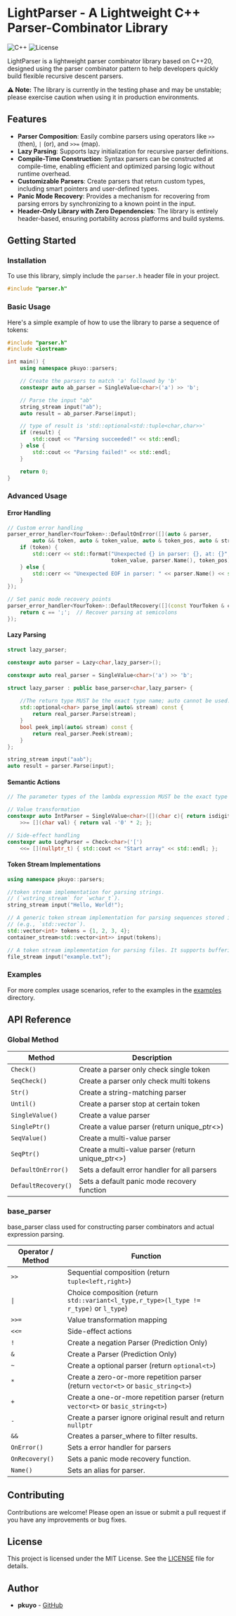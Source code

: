 
# LightParser - A Lightweight C++ Parser-Combinator Library

![C++](https://img.shields.io/badge/C++-20-blue.svg)  ![License](https://img.shields.io/badge/License-MIT-green.svg)

LightParser is a lightweight parser combinator library based on C++20, designed using the parser combinator pattern to help developers quickly build flexible recursive descent parsers.

**⚠️ Note:** The library is currently in the testing phase and may be unstable; please exercise caution when using it in production environments.

## Features

- **Parser Composition**: Easily combine parsers using operators like `>>` (then), `|` (or), and `>>=` (map).
- **Lazy Parsing**: Supports lazy initialization for recursive parser definitions.
- **Compile-Time Construction**: Syntax parsers can be constructed at compile-time, enabling efficient and optimized parsing logic without runtime overhead.
- **Customizable Parsers**: Create parsers that return custom types, including smart pointers and user-defined types.
- **Panic Mode Recovery**: Provides a mechanism for recovering from parsing errors by synchronizing to a known point in the input.
- **Header-Only Library with Zero Dependencies**: The library is entirely header-based, ensuring portability across platforms and build systems.

## Getting Started

### Installation

To use this library, simply include the `parser.h` header file in your project.

```cpp
#include "parser.h"
```

### Basic Usage

Here's a simple example of how to use the library to parse a sequence of tokens:

```cpp
#include "parser.h"
#include <iostream>

int main() {
    using namespace pkuyo::parsers;

    // Create the parsers to match 'a' followed by 'b'
    constexpr auto ab_parser = SingleValue<char>('a') >> 'b';

    // Parse the input "ab"
    string_stream input("ab");
    auto result = ab_parser.Parse(input);

    // type of result is 'std::optional<std::tuple<char,char>>'
    if (result) {
        std::cout << "Parsing succeeded!" << std::endl;
    } else {
        std::cout << "Parsing failed!" << std::endl;
    }

    return 0;
}
```

### Advanced Usage

#### Error Handling

```cpp
// Custom error handling
parser_error_handler<YourToken>::DefaultOnError([](auto & parser, 
        auto && token, auto & token_value, auto & token_pos, auto & stream_name) {
    if (token) {
        std::cerr << std::format("Unexpected {} in parser: {}, at: {}",
                                 token_value, parser.Name(), token_pos) << std::endl;
    } else {
        std::cerr << "Unexpected EOF in parser: " << parser.Name() << std::endl;
    }
});

// Set panic mode recovery points
parser_error_handler<YourToken>::DefaultRecovery([](const YourToken & c) {
    return c == ';';  // Recover parsing at semicolons
});
```

#### Lazy Parsing

```cpp
struct lazy_parser;

constexpr auto parser = Lazy<char,lazy_parser>();

constexpr auto real_parser = SingleValue<char>('a') >> 'b';

struct lazy_parser : public base_parser<char,lazy_parser> {
    
    //The return type MUST be the exact type name; auto cannot be used.
    std::optional<char> parse_impl(auto& stream) const {
        return real_parser.Parse(stream);
    }
    bool peek_impl(auto& stream) const {
        return real_parser.Peek(stream);
    }
};

string_stream input("aab");
auto result = parser.Parse(input);
```

#### Semantic Actions
```cpp
// The parameter types of the lambda expression MUST be the exact type names; auto cannot be used.

// Value transformation 
constexpr auto IntParser = SingleValue<char>([](char c){ return isdigit(c); })
    >>= [](char val) { return val -'0' * 2; };

// Side-effect handling
constexpr auto LogParser = Check<char>('[')
    <<= [](nullptr_t) { std::cout << "Start array" << std::endl; };
```

#### Token Stream Implementations

```cpp
using namespace pkuyo::parsers;

//token stream implementation for parsing strings.
// (`wstring_stream` for `wchar_t`).
string_stream input("Hello, World!");

// A generic token stream implementation for parsing sequences stored in containers 
// (e.g., `std::vector`).
std::vector<int> tokens = {1, 2, 3, 4};
container_stream<std::vector<int>> input(tokens);

// A token stream implementation for parsing files. It supports buffering and position tracking.
file_stream input("example.txt");
```



### Examples
For more complex usage scenarios, refer to the examples in the [examples](examples) directory.

## API Reference

### Global Method

| Method              | Description                                       |
|---------------------|---------------------------------------------------|
| `Check()`           | Create a parser only check single token           |
| `SeqCheck()`        | Create a parser only check multi tokens           |
| `Str()`             | Create a string-matching parser                   |
| `Until()`           | Create a parser stop at certain token             |
| `SingleValue()`     | Create a value parser                             |
| `SinglePtr()`       | Create a value parser (return unique_ptr<>)       |
| `SeqValue()`        | Create a multi-value parser                       |
| `SeqPtr()`          | Create a multi-value parser (return unique_ptr<>) |
| `DefaultOnError()`  | Sets a default error handler for all parsers      |
| `DefaultRecovery()` | Sets a default panic mode recovery function       |

### base_parser
base_parser class used for constructing parser combinators and actual expression parsing.

| Operator / Method | Function                                                                                    |
|-------------------|---------------------------------------------------------------------------------------------|
| `>>`              | Sequential composition (return `tuple<left,right>`)                                         |
| `\|`              | Choice composition     (return `std::variant<l_type,r_type>(l_type != r_type)` or `l_type`) |
| `>>=`             | Value transformation mapping                                                                |
| `<<=`             | Side-effect actions                                                                         |
| `!`               | Create a negation Parser (Prediction Only)                                                  |
| `&`               | Create a Parser (Prediction Only)                                                           |
| `~`               | Create a optional parser      (return `optional<t>`)                                        |
| `*`               | Create a zero-or-more repetition parser  (return `vector<t>` or `basic_string<t>`)          |
| `+`               | Create a one-or-more repetition parser   (return `vector<t>` or `basic_string<t>`)          |
| `-`               | Create a parser ignore original result and return `nullptr`                                 |
| `&&`              | Creates a parser_where to filter results.                                                   |
| `OnError()`       | Sets a error handler for parsers                                                            |               
| `OnRecovery()`    | Sets a panic mode recovery function.                                                        |
| `Name()`          | Sets an alias for parser.                                                                   |

## Contributing

Contributions are welcome! Please open an issue or submit a pull request if you have any improvements or bug fixes.

## License

This project is licensed under the MIT License. See the [LICENSE](LICENSE) file for details.

## Author

- **pkuyo** - [GitHub](https://github.com/pkuyo)
